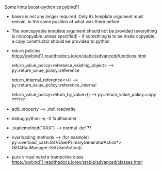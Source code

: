 

Some hints boost-python vs pybind11


- bases is not any longer required. Only its template argument must
  remain, in the same position of what was there before.

- The noncopyable template argument should not be provided (everything
  is noncopyable unless specified) - if something is to be made
  copyable, a copy constructor should be provided to python
  
  
  
- return policies
  https://pybind11.readthedocs.io/en/stable/advanced/functions.html
 
  return_value_policy<reference_existing_object>
  -->
  py::return_value_policy::reference 
  
  return_internal_reference<>()
  -->
  py::return_value_policy::reference_internal
      
  return_value_policy<return_by_value>()
  --> 
  py::return_value_policy::copy	 ??????
  

- add_property
  -->
  .def_readwrite


- debug
  python -q -X faulthandler

- .staticmethod("XXX")
  --> normal .def ??


- overloading methods
  --> 
  (for example)
   py::overload_cast<G4VUserPrimaryGeneratorAction*>(&G4RunManager::SetUserAction))


- pure virtual need a trampoline class
  https://pybind11.readthedocs.io/en/stable/advanced/classes.html



